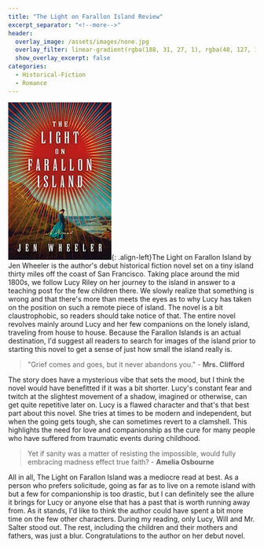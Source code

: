 ```yaml
---
title: "The Light on Farallon Island Review"
excerpt_separator: "<!--more-->"
header:
  overlay_image: /assets/images/none.jpg
  overlay_filter: linear-gradient(rgba(188, 31, 27, 1), rgba(48, 127, 150, 1))
  show_overlay_excerpt: false
categories:
  - Historical-Fiction
  - Romance
---
```

![the-light-on-farallon-island-cover](/assets/images/the-light-on-farallon-island.jpg){: .align-left}The Light on Farallon Island by Jen Wheeler is the author's debut historical fiction novel set on a tiny island thirty miles off the coast of San Francisco. Taking place around the mid 1800s, we follow Lucy Riley on her journey to the island in answer to a teaching post for the few children there. We slowly realize that something is wrong and that there's more than meets the eyes as to why Lucy has taken on the position on such a remote piece of island. The novel is a bit claustrophobic, so readers should take notice of that. The entire novel revolves mainly around Lucy and her few companions on the lonely island, traveling from house to house. Because the Farallon Islands is an actual destination, I'd suggest all readers to search for images of 
the island prior to starting this novel to get a sense of just how small the island really is.

>"Grief comes and goes, but it never abandons you." - **Mrs. Clifford**

The story does have a mysterious vibe that sets the mood, but I think the novel would have benefitted if it was a bit shorter. Lucy's constant fear and twitch at the slightest movement of a shadow, imagined or otherwise, can get quite repetitive later on. Lucy is a flawed character and that's that best part about this novel. She tries at times to be modern and independent, but when the going gets tough, she can sometimes revert to a clamshell. This highlights the need for love and companionship as the cure for many people who have suffered from traumatic events during childhood.

>Yet if sanity was a matter of resisting the impossible, would fully embracing madness effect true faith? - **Amelia Osbourne**

All in all, The Light on Farallon Island was a mediocre read at best. As a person who prefers solicitude, going as far as to live on a remote island with but a few for companionship is too drastic, but I can definitely see the allure it brings for Lucy or anyone else that has a past that is worth running away from. As it stands, I'd like to think the author could have spent a bit more time on the few other characters. During my reading, only Lucy, Will and Mr. Salter stood out. The rest, including the children and their mothers and fathers, was just a blur. Congratulations to the author on her debut novel. 